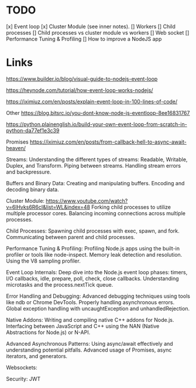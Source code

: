 # TODO
[x] Event loop
[x] Cluster Module (see inner notes).
[] Workers
[] Child processes
[] Child processes vs cluster module vs workers
[] Web socket
[] Performance Tuning & Profiling
[] How to improve a NodeJS app
# Links
https://www.builder.io/blog/visual-guide-to-nodejs-event-loop


https://heynode.com/tutorial/how-event-loop-works-nodejs/


https://iximiuz.com/en/posts/explain-event-loop-in-100-lines-of-code/



Other
https://blog.bitsrc.io/you-dont-know-node-js-eventloop-8ee16831767


https://python.plainenglish.io/build-your-own-event-loop-from-scratch-in-python-da77ef1e3c39


Promises 
https://iximiuz.com/en/posts/from-callback-hell-to-async-await-heaven/



Streams:
Understanding the different types of streams: Readable, Writable, Duplex, and Transform.
Piping between streams.
Handling stream errors and backpressure.

Buffers and Binary Data:
Creating and manipulating buffers.
Encoding and decoding binary data.

Cluster Module:
https://www.youtube.com/watch?v=6lHvks6R6cI&list=WL&index=48
Forking child processes to utilize multiple processor cores.
Balancing incoming connections across multiple processes.

Child Processes:
Spawning child processes with exec, spawn, and fork.
Communicating between parent and child processes.

Performance Tuning & Profiling:
Profiling Node.js apps using the built-in profiler or tools like node-inspect.
Memory leak detection and resolution.
Using the V8 sampling profiler.

Event Loop Internals:
Deep dive into the Node.js event loop phases: timers, I/O callbacks, idle, prepare, poll, check, close callbacks.
Understanding microtasks and the process.nextTick queue.

Error Handling and Debugging:
Advanced debugging techniques using tools like ndb or Chrome DevTools.
Properly handling asynchronous errors.
Global exception handling with uncaughtException and unhandledRejection.

Native Addons:
Writing and compiling native C++ addons for Node.js.
Interfacing between JavaScript and C++ using the NAN (Native Abstractions for Node.js) or N-API.

Advanced Asynchronous Patterns:
Using async/await effectively and understanding potential pitfalls.
Advanced usage of Promises, async iterators, and generators.

Websockets:

Security:
JWT